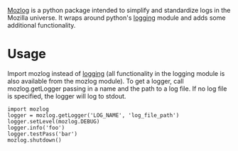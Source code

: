 [Mozlog](https://github.com/mozilla/mozbase/tree/master/mozlog)
is a python package intended to simplify and standardize logs in the Mozilla universe. 
It wraps around python's [logging](http://docs.python.org/library/logging.html) 
module and adds some additional functionality.

# Usage

Import mozlog instead of [logging](http://docs.python.org/library/logging.html) 
(all functionality in the logging module is also available from the mozlog module). 
To get a logger, call mozlog.getLogger passing in a name and the path to a log file.
If no log file is specified, the logger will log to stdout.

    import mozlog
    logger = mozlog.getLogger('LOG_NAME', 'log_file_path')
    logger.setLevel(mozlog.DEBUG)
    logger.info('foo')
    logger.testPass('bar')
    mozlog.shutdown()

